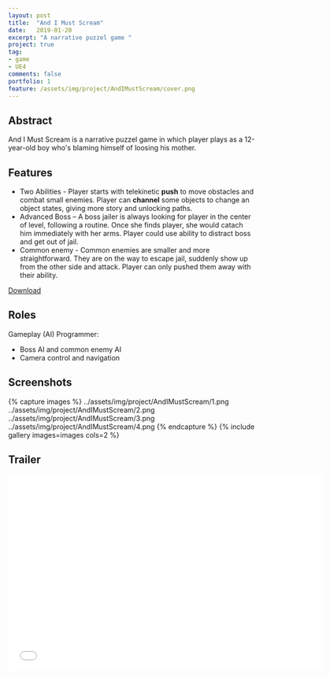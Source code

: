 ```yaml
---
layout: post
title:  "And I Must Scream"
date:   2019-01-20
excerpt: "A narrative puzzel game "
project: true
tag:
- game 
- UE4
comments: false
portfolio: 1
feature: /assets/img/project/AndIMustScream/cover.png
---
```

 
## Abstract
And I Must Scream is a narrative puzzel game in which player plays as a 12-year-old boy who's blaming himself of loosing his mother.

## Features
* Two Abilities - Player starts with telekinetic **push** to move obstacles and combat small enemies. Player can **channel** some objects to change an object states, giving more story and unlocking paths.
* Advanced Boss – A boss jailer is always looking for player in the center of level, following a routine. Once she finds player, she would catach him immediately with her arms. Player could use ability to distract boss and get out of jail.
* Common enemy - Common enemies are smaller and more straightforward. They are on the way to escape jail, suddenly show up from the other side and attack. Player can only pushed them away with their ability.
     
<div markdown="0"><a href="https://drive.google.com/open?id=1M28BzJ4TJrT6ebPQtzz7QNPwDzyN9Tzb" class="btn btn-info">Download</a></div>

## Roles

Gameplay (AI) Programmer: 


* Boss AI and common enemy AI
* Camera control and navigation

## Screenshots

{% capture images %}
    ../assets/img/project/AndIMustScream/1.png
    ../assets/img/project/AndIMustScream/2.png
    ../assets/img/project/AndIMustScream/3.png
    ../assets/img/project/AndIMustScream/4.png
{% endcapture %}
{% include gallery images=images cols=2 %}

## Trailer
<iframe width="640" height="400" src="../assets/img/project/AndIMustScream/trailer.mp4" frameborder="0"> </iframe>
